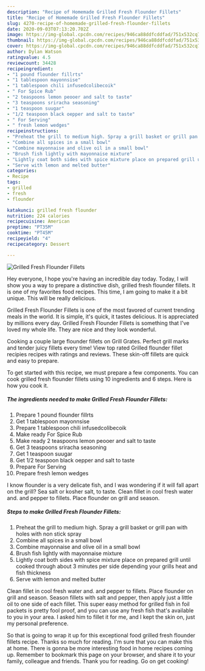 ```yaml
---
description: "Recipe of Homemade Grilled Fresh Flounder Fillets"
title: "Recipe of Homemade Grilled Fresh Flounder Fillets"
slug: 4270-recipe-of-homemade-grilled-fresh-flounder-fillets
date: 2020-09-03T07:13:20.702Z
image: https://img-global.cpcdn.com/recipes/946ca88ddfcddfad/751x532cq70/grilled-fresh-flounder-fillets-recipe-main-photo.jpg
thumbnail: https://img-global.cpcdn.com/recipes/946ca88ddfcddfad/751x532cq70/grilled-fresh-flounder-fillets-recipe-main-photo.jpg
cover: https://img-global.cpcdn.com/recipes/946ca88ddfcddfad/751x532cq70/grilled-fresh-flounder-fillets-recipe-main-photo.jpg
author: Dylan Watson
ratingvalue: 4.5
reviewcount: 34428
recipeingredient:
- "1 pound flounder fillrts"
- "1 tablespoon mayonnsise"
- "1 tablespoon chili infusedcolibecoik"
- " For Spice Rub"
- "2 teaspoons lemon peooer and salt to taste"
- "3 teaspoons sriracha seasoning"
- "1 teaspoon suugar"
- "1/2 teaspoon black oepper and salt to taste"
- " For Serving"
- " fresh lemon wedges"
recipeinstructions:
- "Preheat the grill to medium high. Spray a grill basket or grill pan with holes with non stick spray"
- "Combine all spices in a small bowl"
- "Combine mayonnaise and olive oil in a small bowl"
- "Brush fish lightly with mayonnaise mixture"
- "Lightly coat both sides with spice mixture place on prepared grill until cooked through about 3 minutes per side depending your grills heat and fish thickness"
- "Serve with lemon and melted butter"
categories:
- Recipe
tags:
- grilled
- fresh
- flounder

katakunci: grilled fresh flounder 
nutrition: 224 calories
recipecuisine: American
preptime: "PT35M"
cooktime: "PT45M"
recipeyield: "4"
recipecategory: Dessert

---
```



![Grilled Fresh Flounder Fillets](https://img-global.cpcdn.com/recipes/946ca88ddfcddfad/751x532cq70/grilled-fresh-flounder-fillets-recipe-main-photo.jpg)

Hey everyone, I hope you're having an incredible day today. Today, I will show you a way to prepare a distinctive dish, grilled fresh flounder fillets. It is one of my favorites food recipes. This time, I am going to make it a bit unique. This will be really delicious.

Grilled Fresh Flounder Fillets is one of the most favored of current trending meals in the world. It is simple, it's quick, it tastes delicious. It is appreciated by millions every day. Grilled Fresh Flounder Fillets is something that I've loved my whole life. They are nice and they look wonderful.

Cooking a couple large flounder fillets on Grill Grates. Perfect grill marks and tender juicy fillets every time! View top rated Grilled flounder fillet recipies recipes with ratings and reviews. These skin-off fillets are quick and easy to prepare.


To get started with this recipe, we must prepare a few components. You can cook grilled fresh flounder fillets using 10 ingredients and 6 steps. Here is how you cook it.

<!--inarticleads1-->

##### The ingredients needed to make Grilled Fresh Flounder Fillets:

1. Prepare 1 pound flounder fillrts
1. Get 1 tablespoon mayonnsise
1. Prepare 1 tablespoon chili infusedcolibecoik
1. Make ready  For Spice Rub
1. Make ready 2 teaspoons lemon peooer and salt to taste
1. Get 3 teaspoons sriracha seasoning
1. Get 1 teaspoon suugar
1. Get 1/2 teaspoon black oepper and salt to taste
1. Prepare  For Serving
1. Prepare  fresh lemon wedges


I know flounder is a very delicate fish, and I was wondering if it will fall apart on the grill? Sea salt or kosher salt, to taste. Clean fillet in cool fresh water and. and pepper to fillets. Place flounder on grill and season. 

<!--inarticleads2-->

##### Steps to make Grilled Fresh Flounder Fillets:

1. Preheat the grill to medium high. Spray a grill basket or grill pan with holes with non stick spray
1. Combine all spices in a small bowl
1. Combine mayonnaise and olive oil in a small bowl
1. Brush fish lightly with mayonnaise mixture
1. Lightly coat both sides with spice mixture place on prepared grill until cooked through about 3 minutes per side depending your grills heat and fish thickness
1. Serve with lemon and melted butter


Clean fillet in cool fresh water and. and pepper to fillets. Place flounder on grill and season. Season fillets with salt and pepper, then apply just a little oil to one side of each fillet. This super easy method for grilled fish in foil packets is pretty fool proof, and you can use any fresh fish that&#39;s available to you in your area. I asked him to fillet it for me, and I kept the skin on, just my personal preference. 

So that is going to wrap it up for this exceptional food grilled fresh flounder fillets recipe. Thanks so much for reading. I'm sure that you can make this at home. There is gonna be more interesting food in home recipes coming up. Remember to bookmark this page on your browser, and share it to your family, colleague and friends. Thank you for reading. Go on get cooking!
